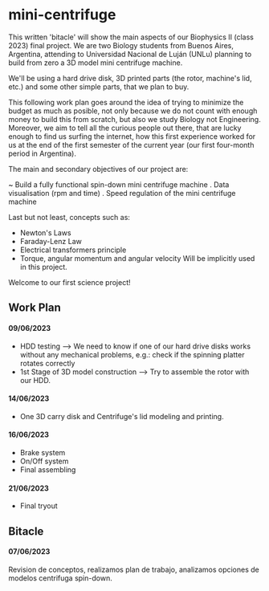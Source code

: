 # mini-centrifuge
This written 'bitacle' will show the main aspects of our Biophysics II (class 2023) final project. 
We are two Biology students from Buenos Aires, Argentina, attending to Universidad Nacional de Luján (UNLu) planning to build from zero a 3D model mini centrifuge machine. 

We'll be using a hard drive disk, 3D printed parts (the rotor, machine's lid, etc.) and some other simple parts, that we plan to buy. 

This following work plan goes around the idea of trying to minimize the budget as much as posible, not only because we do not count with enough money to build this from scratch, but also we study Biology not Engineering. Moreover, we aim to tell all the curious people out there, that are lucky enough to find us surfing the internet, how this first experience worked for us at the end of the first semester of the current year (our first four-month period in Argentina).

The main and secondary objectives of our project are:

~ Build a fully functional spin-down mini centrifuge machine
 . Data visualisation (rpm and time)
 . Speed regulation of the mini centrifuge machine

Last but not least, concepts such as:
- Newton's Laws
- Faraday-Lenz Law
- Electrical transformers principle
- Torque, angular momentum and angular velocity
Will be implicitly used in this project.

Welcome to our first science project!

## Work Plan

#### 09/06/2023
- HDD testing --> We need to know if one of our hard drive disks works without any mechanical problems, e.g.: check if the spinning platter rotates correctly
- 1st Stage of 3D model construction --> Try to assemble the rotor with our HDD.

#### 14/06/2023
- One 3D carry disk and Centrifuge's lid modeling and printing.

#### 16/06/2023
- Brake system
- On/Off system
- Final assembling 

#### 21/06/2023
- Final tryout

## Bitacle

#### 07/06/2023
Revision de conceptos, realizamos plan de trabajo, analizamos opciones de modelos centrifuga spin-down.
